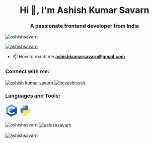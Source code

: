 <h1 align="center">Hi 👋, I'm Ashish Kumar Savarn</h1>
<h3 align="center">A passionate frontend developer from India</h3>

<p align="left"> <img src="https://komarev.com/ghpvc/?username=ashishsavarn&label=Profile%20views&color=0e75b6&style=flat" alt="ashishsavarn" /> </p>

<p align="left"> <a href="https://github.com/ryo-ma/github-profile-trophy"><img src="https://github-profile-trophy.vercel.app/?username=ashishsavarn" alt="ashishsavarn" /></a> </p>

- 📫 How to reach me **ashishkumarsavarn@gmail.com**

<h3 align="left">Connect with me:</h3>
<p align="left">
<a href="https://linkedin.com/in/ashish kumar savarn" target="blank"><img align="center" src="https://raw.githubusercontent.com/rahuldkjain/github-profile-readme-generator/master/src/images/icons/Social/linked-in-alt.svg" alt="ashish kumar savarn" height="30" width="40" /></a>
<a href="https://instagram.com/heyashisssh" target="blank"><img align="center" src="https://raw.githubusercontent.com/rahuldkjain/github-profile-readme-generator/master/src/images/icons/Social/instagram.svg" alt="heyashisssh" height="30" width="40" /></a>
</p>

<h3 align="left">Languages and Tools:</h3>
<p align="left"> <a href="https://www.cprogramming.com/" target="_blank" rel="noreferrer"> <img src="https://raw.githubusercontent.com/devicons/devicon/master/icons/c/c-original.svg" alt="c" width="40" height="40"/> </a> <a href="https://www.python.org" target="_blank" rel="noreferrer"> <img src="https://raw.githubusercontent.com/devicons/devicon/master/icons/python/python-original.svg" alt="python" width="40" height="40"/> </a> </p>

<p><img align="left" src="https://github-readme-stats.vercel.app/api/top-langs?username=ashishsavarn&show_icons=true&locale=en&layout=compact" alt="ashishsavarn" /></p>

<p>&nbsp;<img align="center" src="https://github-readme-stats.vercel.app/api?username=ashishsavarn&show_icons=true&locale=en" alt="ashishsavarn" /></p>

<p><img align="center" src="https://github-readme-streak-stats.herokuapp.com/?user=ashishsavarn&" alt="ashishsavarn" /></p>
